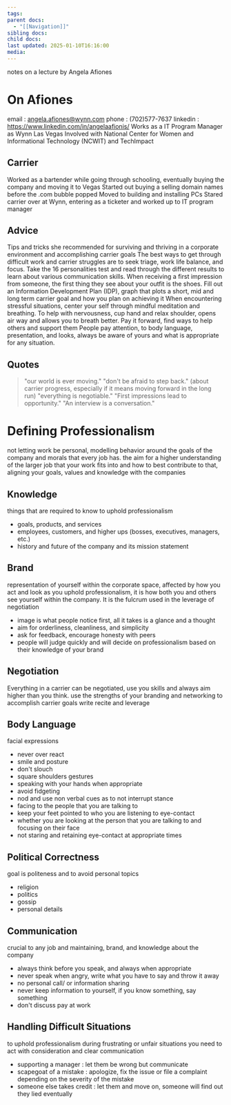 ```yaml
---
tags: 
parent docs:
  - "[[Navigation]]"
sibling docs: 
child docs: 
last updated: 2025-01-10T16:16:00
media:
---
```

notes on a lecture by Angela Afiones 
# On Afiones
email : angela.afiones@wynn.com
phone : (702)577-7637
linkedin : https://www.linkedin.com/in/angelaafionis/
Works as a IT Program Manager as Wynn Las Vegas
Involved with National Center for Women and Informational Technology (NCWIT) and TechImpact
## Carrier
Worked as a bartender while going through schooling, eventually buying the company and moving it to Vegas
Started out buying a selling domain names before the .com bubble popped
Moved to building and installing PCs
Stared carrier over at Wynn, entering as a ticketer and worked up to IT program manager
## Advice
Tips and tricks she recommended for surviving and thriving in a corporate environment and accomplishing carrier goals
	The best ways to get through difficult work and carrier struggles are to seek triage, work life balance, and focus. 
	Take the 16 personalities test and read through the different results to learn about various communication skills.
	When receiving a first impression from someone, the first thing they see about your outfit is the shoes.
	Fill out an Information Development Plan (IDP), graph that plots a short, mid and long term carrier goal and how you plan on achieving it
	When encountering stressful situations, center your self through mindful meditation and breathing. 
	To help with nervousness, cup hand and relax shoulder, opens air way and allows you to breath better.
	Pay it forward, find ways to help others and support them
	People pay attention, to body language, presentation, and looks, always be aware of yours and what is appropriate for any situation.
## Quotes
>"our world is ever moving." 
>"don't be afraid to step back." (about carrier progress, especially if it means moving forward in the long run)
>"everything is negotiable."
>"First impressions lead to opportunity."
>"An interview is a conversation."

# Defining Professionalism
not letting work be personal, modelling behavior around the goals of the company and morals that every job has. the aim for a higher understanding of the larger job that your work fits into and how to best contribute to that, aligning your goals, values and knowledge with the companies
## Knowledge
things that are required to know to uphold professionalism
- goals, products, and services
- employees, customers, and higher ups (bosses, executives, managers, etc.)
- history and future of the company and its mission statement
## Brand
representation of yourself within the corporate space, affected by how you act and look as you uphold professionalism, it is how both you and others see yourself within the company. It is the fulcrum used in the leverage of negotiation
- image is what people notice first, all it takes is a glance and a thought
- aim for orderliness, cleanliness, and simplicity
- ask for feedback, encourage honesty with peers
- people will judge quickly and will decide on professionalism based on their knowledge of your brand
## Negotiation
Everything in a carrier can be negotiated, use you skills and always aim higher than you think. use the strengths of your branding and networking to accomplish carrier goals
write recite and leverage
## Body Language
facial expressions
- never over react
- smile and 
posture
- don't slouch
- square shoulders
gestures
- speaking with your hands when appropriate
- avoid fidgeting 
- nod and use non verbal cues as to not interrupt
stance
- facing to the people that you are talking to 
- keep your feet pointed to who you are listening to
eye-contact
- whether you are looking at the person that you are talking to and focusing on their face
- not staring and retaining eye-contact at appropriate times
## Political Correctness
goal is politeness and to avoid personal topics
- religion
- politics
- gossip 
- personal details
## Communication
crucial to any job and maintaining, brand, and knowledge about the company
- always think before you speak, and always when appropriate
- never speak when angry, write what you have to say and throw it away
- no personal call/ or information sharing
- never keep information to yourself, if you know something, say something
- don't discuss pay at work
## Handling Difficult Situations
to uphold professionalism during frustrating or unfair situations you need to act with consideration and clear communication 
- supporting a manager : let them be wrong but communicate
- scapegoat of a mistake : apologize, fix the issue or file a complaint depending on the severity of the mistake
- someone else takes credit : let them and move on, someone will find out they lied eventually